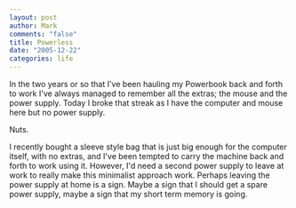```yaml
--- 
layout: post
author: Mark
comments: "false"
title: Powerless
date: "2005-12-22"
categories: life
---
```

In the two years or so that I've been hauling my Powerbook back and forth to work I've always managed to remember all the extras; the mouse and the power supply. Today I broke that streak as I have the computer and mouse here but no power supply.

Nuts.

I recently bought a sleeve style bag that is just big enough for the computer itself, with no extras, and I've been tempted to carry the machine back and forth to work using it. However, I'd need a second power supply to leave at work to really make this minimalist approach work. Perhaps leaving the power supply at home is a sign. Maybe a sign that I should get a spare power supply, maybe a sign that my short term memory is going.
